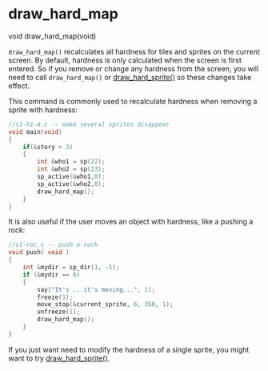 # draw_hard_map

<Prototype>void draw_hard_map(void)</Prototype>

`draw_hard_map()` recalculates all hardness for tiles and sprites on the current screen. By default, hardness is only calculated when the screen is first entered. So if you remove or change any hardness from the screen, you will need to call `draw_hard_map()` or [draw_hard_sprite()](./draw-hard-sprite.md) so these changes take effect.

This command is commonly used to recalculate hardness when removing a sprite with hardness:

```c
//s1-h1-4.c -- make several sprites disappear
void main(void)
{
    if(&story > 3)
    {
        int &who1 = sp(22);
        int &who2 = sp(23);
        sp_active(&who1,0);
        sp_active(&who2,0);
        draw_hard_map();
    }
}
```

It is also useful if the user moves an object with hardness, like a pushing a rock:

```c
//s1-roc.c -- push a rock
void push( void )
{
    int &mydir = sp_dir(1, -1);
    if (&mydir == 6)
    {
        say("It's .. it's moving...", 1);
        freeze(1);
        move_stop(&current_sprite, 6, 350, 1);
        unfreeze(1);
        draw_hard_map();
    }
}
```

If you just want need to modify the hardness of a single sprite, you might want to try [draw_hard_sprite()](./draw-hard-sprite.md).
